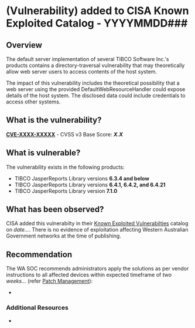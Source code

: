 # (Vulnerability) added to CISA Known Exploited Catalog - YYYYMMDD###

## Overview

The default server implementation of several TIBCO Software Inc.'s products contains a directory-traversal vulnerability that may theoretically allow web server users to access contents of the host system.

The impact of this vulnerability includes the theoretical possibility that a web server using the provided DefaultWebResourceHandler could expose details of the host system. The disclosed data could include credentials to access other systems.

## What is the vulnerability?

[**CVE-XXXX-XXXXX**](https://www.cve.org/CVERecord?id=CVE-XXXX-XXXXX) - CVSS v3 Base Score: ***X.X***

## What is vulnerable?

The vulnerability exists in the following products:

- TIBCO JasperReports Library versions **6.3.4 and below**
- TIBCO JasperReports Library versions **6.4.1, 6.4.2, and 6.4.21**
- TIBCO JasperReports Library version **7.1.0**

## What has been observed?

CISA added this vulnerabilty in their [Known Exploited Vulnerabilties](https://www.cisa.gov/known-exploited-vulnerabilities-catalog) catalog on *date...*. There is no evidence of exploitation affecting Western Australian Government networks at the time of publishing.

## Recommendation

The WA SOC recommends administrators apply the solutions as per vendor instructions to all affected devices within expected timeframe of *two weeks...* (refer [Patch Management](../guidelines/patch-management.md)):

- <Vendor URL Here>

### Additional Resources

- 